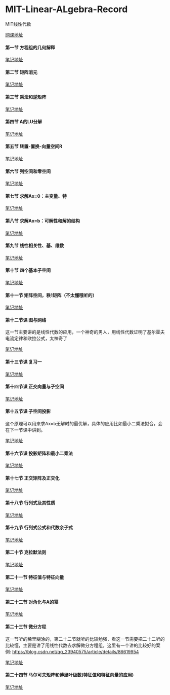 # MIT-Linear-ALgebra-Record
MIT线性代数

[网课地址](http://open.163.com/newview/movie/courseintro?newurl=%2Fspecial%2Fopencourse%2Fdaishu.html)

#### 第一节  方程组的几何解释
[笔记地址](https://github.com/wzhaha/MIT-Linear-ALgebra-Record/blob/master/1%E3%80%81%E6%96%B9%E7%A8%8B%E7%BB%84%E7%9A%84%E5%87%A0%E4%BD%95%E8%A7%A3%E9%87%8A.pdf)

#### 第二节   矩阵消元
[笔记地址](https://github.com/wzhaha/MIT-Linear-ALgebra-Record/blob/master/2%E3%80%81%E7%9F%A9%E9%98%B5%E6%B6%88%E5%85%83.pdf)

#### 第三节   乘法和逆矩阵
[笔记地址](https://github.com/wzhaha/MIT-Linear-ALgebra-Record/blob/master/3%E3%80%81%E4%B9%98%E6%B3%95%E5%92%8C%E9%80%86%E7%9F%A9%E9%98%B5.pdf)

#### 第四节   A的LU分解
[笔记地址](https://github.com/wzhaha/MIT-Linear-ALgebra-Record/blob/master/4%E3%80%81A%E7%9A%84LU%E5%88%86%E8%A7%A3.pdf)

#### 第五节   转置-置换-向量空间R
[笔记地址](https://github.com/wzhaha/MIT-Linear-ALgebra-Record/blob/master/5%E3%80%81%E8%BD%AC%E7%BD%AE%EF%BC%8C%E7%BD%AE%E6%8D%A2%EF%BC%8C%E5%90%91%E9%87%8F%E7%A9%BA%E9%97%B4R.pdf)

#### 第六节   列空间和零空间
[笔记地址](https://github.com/wzhaha/MIT-Linear-ALgebra-Record/blob/master/6%E3%80%81%E5%88%97%E5%90%91%E9%87%8F%E5%92%8C%E9%9B%B6%E7%A9%BA%E9%97%B4.pdf)

#### 第七节   求解Ax=0：主变量、特
[笔记地址](https://github.com/wzhaha/MIT-Linear-ALgebra-Record/blob/master/7%E3%80%81%E6%B1%82%E8%A7%A3Ax%3D0:%E4%B8%BB%E5%8F%98%E9%87%8F%EF%BC%8C%E7%89%B9%E8%A7%A3.pdf)

#### 第八节   求解Ax=b：可解性和解的结构
[笔记地址](https://github.com/wzhaha/MIT-Linear-ALgebra-Record/blob/master/8%E3%80%81%E6%B1%82%E8%A7%A3Ax%3Db%EF%BC%8C%E5%8F%AF%E8%A7%A3%E6%80%A7%E5%92%8C%E8%A7%A3%E7%9A%84%E7%BB%93%E6%9E%84.pdf)

#### 第九节   线性相关性、基、维数
[笔记地址](https://github.com/wzhaha/MIT-Linear-ALgebra-Record/blob/master/9%E3%80%81%E7%BA%BF%E6%80%A7%E7%9B%B8%E5%85%B3%E6%80%A7%EF%BC%8C%E5%9F%BA%EF%BC%8C%E7%BB%B4%E6%95%B0.pdf)

#### 第十节    四个基本子空间
[笔记地址](https://github.com/wzhaha/MIT-Linear-ALgebra-Record/blob/master/10%E3%80%81%E5%9B%9B%E4%B8%AA%E5%9F%BA%E6%9C%AC%E5%AD%90%E7%A9%BA%E9%97%B4.pdf)

#### 第十一节  矩阵空间，秩1矩阵（不太懂哦听的） 
[笔记地址](https://github.com/wzhaha/MIT-Linear-ALgebra-Record/blob/master/11%E3%80%81%E7%9F%A9%E9%98%B5%E7%A9%BA%E9%97%B4%EF%BC%8C%E7%A7%A91%E7%9F%A9%E9%98%B5%EF%BC%8C%E5%B0%8F%E4%B8%96%E7%95%8C%E5%9B%BE.pdf)

#### 第十二节课 图与网络
这一节主要讲的是线性代数的应用，一个神奇的男人，用线性代数证明了基尔霍夫电流定律和欧拉公式，太神奇了


[笔记地址](https://github.com/wzhaha/MIT-Linear-ALgebra-Record/blob/master/12%E3%80%81%E5%9B%BE%E5%92%8C%E7%BD%91%E7%BB%9C.pdf)


#### 第十三节课 复习一
[笔记地址](https://github.com/wzhaha/MIT-Linear-ALgebra-Record/blob/master/13%E3%80%81%E5%A4%8D%E4%B9%A0%E4%B8%80.pdf)

#### 第十四节课 正交向量与子空间
[笔记地址](https://github.com/wzhaha/MIT-Linear-ALgebra-Record/blob/master/14%E3%80%81%E6%AD%A3%E4%BA%A4%E5%90%91%E9%87%8F%E4%B8%8E%E5%AD%90%E7%A9%BA%E9%97%B4.pdf)

#### 第十五节课 子空间投影
这个原理可以用来求Ax=b无解时的最优解，具体的应用比如最小二乘法拟合，会在下一节课中讲到。


[笔记地址](https://github.com/wzhaha/MIT-Linear-ALgebra-Record/blob/master/15%E3%80%81%E5%AD%90%E7%A9%BA%E9%97%B4%E6%8A%95%E5%BD%B1.pdf)

#### 第十六节课 投影矩阵和最小二乘法
[笔记地址](https://github.com/wzhaha/MIT-Linear-ALgebra-Record/blob/master/16%E3%80%81%E6%8A%95%E5%BD%B1%E7%9F%A9%E9%98%B5%E5%92%8C%E6%9C%80%E5%B0%8F%E4%BA%8C%E4%B9%98%E6%B3%95.pdf)


#### 第十七节 正交矩阵及正交化
[笔记地址](https://github.com/wzhaha/MIT-Linear-ALgebra-Record/blob/master/17%E3%80%81%E6%AD%A3%E4%BA%A4%E7%9F%A9%E9%98%B5%E5%92%8CG%20S%E6%AD%A3%E4%BA%A4%E5%8C%96.pdf)

#### 第十八节 行列式及其性质
[笔记地址](https://github.com/wzhaha/MIT-Linear-ALgebra-Record/blob/master/18%E3%80%81%E8%A1%8C%E5%88%97%E5%BC%8F%E5%8F%8A%E5%85%B6%E6%80%A7%E8%B4%A8.pdf)

#### 第十九节 行列式公式和代数余子式
[笔记地址](https://github.com/wzhaha/MIT-Linear-ALgebra-Record/blob/master/19%E3%80%81%E8%A1%8C%E5%88%97%E5%BC%8F%E5%85%AC%E5%BC%8F%E5%92%8C%E4%BB%A3%E6%95%B0%E4%BD%99%E5%AD%90%E5%BC%8F.pdf)

#### 第二十节 克拉默法则
[笔记地址](https://github.com/wzhaha/MIT-Linear-ALgebra-Record/blob/master/20%E3%80%81%E5%85%8B%E6%8B%89%E9%BB%98%E6%B3%95%E5%88%99%EF%BC%8C%E9%80%86%E7%9F%A9%E9%98%B5%EF%BC%8C%E4%BD%93%E7%A7%AF.pdf)

#### 第二十一节 特征值与特征向量
[笔记地址](https://github.com/wzhaha/MIT-Linear-ALgebra-Record/blob/master/21%E3%80%81%E7%89%B9%E5%BE%81%E5%80%BC%E5%92%8C%E7%89%B9%E5%BE%81%E5%90%91%E9%87%8F.pdf)

#### 第二十二节 对角化与A的幂
[笔记地址](https://github.com/wzhaha/MIT-Linear-ALgebra-Record/blob/master/22%E3%80%81%E5%AF%B9%E8%A7%92%E5%8C%96%E5%92%8CA%E7%9A%84%E5%B9%82.pdf)

#### 第二十三节 微分方程
这一节听的稀里糊涂的，第二十二节就听的比较勉强，看这一节需要把二十二听的比较懂，主要是讲了用线性代数去求解微分方程组，这里有一个讲的比较好的案例: https://blog.csdn.net/qq_23940575/article/details/86619954


[笔记地址](https://github.com/wzhaha/MIT-Linear-ALgebra-Record/blob/master/23%E3%80%81%E5%BE%AE%E5%88%86%E6%96%B9%E7%A8%8B.pdf)

#### 第二十四节 马尔可夫矩阵和傅里叶级数(特征值和特征向量的应用)
[笔记地址](https://github.com/wzhaha/MIT-Linear-ALgebra-Record/blob/master/24%E3%80%81%E9%A9%AC%E5%B0%94%E5%8F%AF%E5%A4%AB%E7%9F%A9%E9%98%B5%EF%BC%8C%E5%82%85%E9%87%8C%E5%8F%B6%E7%BA%A7%E6%95%B0.pdf)
